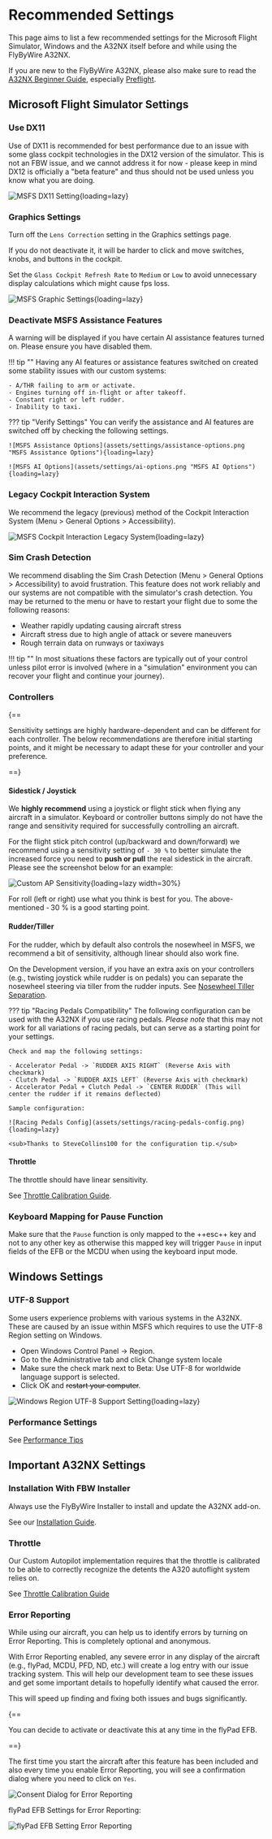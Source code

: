 # Recommended Settings

<style>
    .md-typeset .admonition.block, .md-typeset details.block {
        text-align: center;
    }
</style>

This page aims to list a few recommended settings for the Microsoft Flight Simulator, Windows and the A32NX itself before and while using the FlyByWire A32NX.

If you are new to the FlyByWire A32NX, please also make sure to read the [A32NX Beginner Guide](../pilots-corner/beginner-guide/overview.md), especially [Preflight](../pilots-corner/beginner-guide/preflight.md).

## Microsoft Flight Simulator Settings

### Use DX11

Use of DX11 is recommended for best performance due to an issue with some glass cockpit technologies in the DX12 version of the simulator. This is not an FBW issue, and we cannot address it for now - please keep in mind DX12 is officially a "beta feature" and thus should not be used unless you know what you are doing.

![MSFS DX11 Setting](assets/settings/msfs-dx11.png "MSFS DX11 Setting"){loading=lazy}

### Graphics Settings

Turn off the `Lens Correction` setting in the Graphics settings page.

If you do not deactivate it, it will be harder to click and move switches, knobs, and buttons in the cockpit.

Set the `Glass Cockpit Refresh Rate` to `Medium` or `Low` to avoid unnecessary display calculations which might cause fps loss.

![MSFS Graphic Settings](assets/settings/msfs-settings.png "MSFS Graphic Settings"){loading=lazy}

### Deactivate MSFS Assistance Features

A warning will be displayed if you have certain AI assistance features turned on. Please ensure you have disabled them.

!!! tip ""
    Having any AI features or assistance features switched on created some stability issues with our custom systems:

    - A/THR failing to arm or activate.
    - Engines turning off in-flight or after takeoff.
    - Constant right or left rudder.
    - Inability to taxi.

<!--![AI Settings New](assets/settings/ai-settings-new.png){loading=lazy}-->

??? tip "Verify Settings"
    You can verify the assistance and AI features are switched off by checking the following settings.

    ![MSFS Assistance Options](assets/settings/assistance-options.png "MSFS Assistance Options"){loading=lazy}

    ![MSFS AI Options](assets/settings/ai-options.png "MSFS AI Options"){loading=lazy}


### Legacy Cockpit Interaction System

We recommend the legacy (previous) method of the Cockpit Interaction System (Menu > General Options > Accessibility).

![MSFS Cockpit Interaction Legacy System](assets/settings/msfs-legacy-controls.png "MSFS Cockpit Interaction Legacy System"){loading=lazy}

### Sim Crash Detection

We recommend disabling the Sim Crash Detection (Menu > General Options > Accessibility) to avoid frustration. This feature does not work reliably and our systems are not 
compatible with the simulator's crash detection. You may be returned to the menu or have to restart your flight due to some the following reasons:

- Weather rapidly updating causing aircraft stress
- Aircraft stress due to high angle of attack or severe maneuvers
- Rough terrain data on runways or taxiways

!!! tip ""
    In most situations these factors are typically out of your control unless pilot error is involved (where in a "simulation" environment you can recover your flight and 
    continue your journey). 

### Controllers

{==

Sensitivity settings are highly hardware-dependent and can be different for each controller. The below recommendations are therefore initial starting points, and it might be necessary to adapt these for your controller and your preference.

==}

#### Sidestick / Joystick

We **highly recommend** using a joystick or flight stick when flying any aircraft in a simulator. Keyboard or controller buttons simply do not have the range and sensitivity required for successfully controlling an aircraft.

For the flight stick pitch control (up/backward and down/forward) we recommend using a sensitivity setting of `- 30 %` to better simulate the increased force you need to **push or pull** the real sidestick in the aircraft. Please see the screenshot below for an example:

![Custom AP Sensitivity](assets/feature-guides/sensitivity-custom-ap.png "Custom AP Sensitivity"){loading=lazy width=30%}

For roll (left or right) use what you think is best for you. The above-mentioned - 30 % is a good starting point.

#### Rudder/Tiller

For the rudder, which by default also controls the nosewheel in MSFS, we recommend a bit of sensitivity, although linear should also work fine.

On the Development version, if you have an extra axis on your controllers (e.g., twisting joystick while rudder is on pedals) you can separate the nosewheel steering via tiller from the rudder inputs. See [Nosewheel Tiller Separation](feature-guides/nw-tiller.md).

??? tip "Racing Pedals Compatibility"
    The following configuration can be used with the A32NX if you use racing pedals. *Please note* that this may not work for all variations of racing pedals, but can serve as a starting point for your settings.

    Check and map the following settings:
    
    - Accelerator Pedal -> `RUDDER AXIS RIGHT` (Reverse Axis with checkmark)
    - Clutch Pedal -> `RUDDER AXIS LEFT` (Reverse Axis with checkmark)
    - Accelerator Pedal + Clutch Pedal -> `CENTER RUDDER` (This will center the rudder if it remains deflected)
    
    Sample configuration:

    ![Racing Pedals Config](assets/settings/racing-pedals-config.png){loading=lazy}

    <sub>Thanks to SteveCollins100 for the configuration tip.</sub>

#### Throttle

The throttle should have linear sensitivity.

See [Throttle Calibration Guide](feature-guides/flypados3/throttle-calibration.md).

### Keyboard Mapping for Pause Function

Make sure that the `Pause` function is only mapped to the ++esc++ key and not to any other key as otherwise this mapped 
key will trigger `Pause` in input fields of the EFB or the MCDU when using the keyboard input mode. 

## Windows Settings

### UTF-8 Support

Some users experience problems with various systems in the A32NX. These are caused by an issue within MSFS which requires to use the UTF-8 Region setting on Windows.

- Open Windows Control Panel -> Region.
- Go to the Administrative tab and click Change system locale
- Make sure the check mark next to Beta: Use UTF-8 for worldwide language support is selected.
- Click OK and ~~restart your computer~~.

![Windows Region UTF-8 Support Setting](assets/settings/utf8-windows-setting.png "Windows Region UTF-8 Support Setting"){loading=lazy}

### Performance Settings

See [Performance Tips](support/performance-tips.md)

## Important A32NX Settings

### Installation With FBW Installer

Always use the FlyByWire Installer to install and update the A32NX add-on.

See our [Installation Guide](installation.md).

### Throttle

Our Custom Autopilot implementation requires that the throttle is calibrated to be able to correctly recognize the detents the A320 autoflight system relies on.

See [Throttle Calibration Guide](feature-guides/flypados3/throttle-calibration.md)

### Error Reporting

While using our aircraft, you can help us to identify errors by turning on Error Reporting. This is completely optional and anonymous.

With Error Reporting enabled, any severe error in any display of the aircraft (e.g., flyPad, MCDU, PFD, ND, etc.) will create a log entry with our issue tracking system. This will help our development team to see these issues and get some important details to hopefully identify what caused the error.

This will speed up finding and fixing both issues and bugs significantly.

{==

You can decide to activate or deactivate this at any time in the flyPad EFB.

==}

The first time you start the aircraft after this feature has been included and also every time you enable Error Reporting, you will see a confirmation dialog where you need to click on `Yes`.

![Consent Dialog for Error Reporting](assets/settings/error-reporting-consent.png "Consent Dialog for Error Reporting")

flyPad EFB Settings for Error Reporting:

![flyPad EFB Setting Error Reporting](assets/settings/efb-settings-atsuaoc-error-reporting.png "flyPad EFB Setting Error Reporting")
